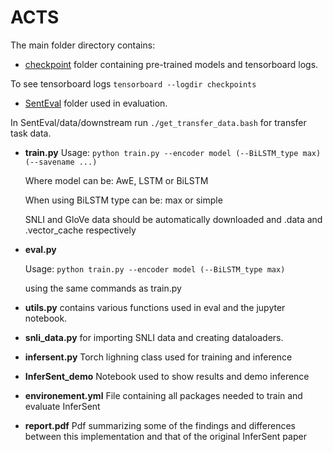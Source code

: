 # ACTS



The main folder directory contains:

* [checkpoint](https://drive.google.com/drive/folders/1B_iP5n9oyTLfqqp8guHk1gvFXM0guZb1?usp=sharing) folder containing pre-trained models and tensorboard logs.

 To see tensorboard logs  `tensorboard --logdir checkpoints`
 
 * [SentEval](https://github.com/facebookresearch/SentEval) folder used in evaluation.

In SentEval/data/downstream run `./get_transfer_data.bash` for transfer task data.

* **train.py**
  Usage: `python train.py --encoder model (--BiLSTM_type max) (--savename ...)` 
  
  Where model can be: AwE, LSTM or BiLSTM 
  
  When using BiLSTM type can be: max or simple
  
  SNLI and GloVe data should be automatically downloaded and .data and .vector_cache respectively

* **eval.py**

  Usage: `python train.py --encoder model (--BiLSTM_type max)`
  
  using the same commands as train.py
  
  
 * **utils.py** contains various functions used in eval and the jupyter notebook.

* **snli_data.py** for importing SNLI data and creating dataloaders.

* **infersent.py** Torch lighning class used for training and inference
 
* **InferSent_demo** Notebook used to show results and demo inference

* **environement.yml** File containing all packages needed to train and evaluate InferSent

* **report.pdf** Pdf summarizing some of the findings and differences between this implementation and that of the original InferSent paper 
